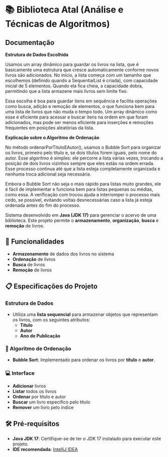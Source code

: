 
# 📚 Biblioteca Atal (Análise e Técnicas de Algoritmos)

## Documentação

**Estrutura de Dados Escolhida**

Usamos um array dinâmico para guardar os livros na lista, que é basicamente uma estrutura que cresce automaticamente conforme novos livros são adicionados. No início, a lista começa com um tamanho que escolhemos (definido quando a SequentialList é criada), com capacidade inicial de 5 elementos. Quando ela fica cheia, a capacidade dobra, permitindo que a lista armazene mais livros sem limite fixo.

Essa escolha é boa para guardar itens em sequência e facilita operações como busca, adição e remoção de elementos, o que funciona bem para uma lista de livros que não muda o tempo todo. Um array dinâmico como esse é eficiente para acessar e buscar itens na ordem em que foram adicionados, mas pode ser menos eficiente para inserções e remoções frequentes em posições aleatórias da lista.

**Explicação sobre o Algoritmo de Ordenação**

No método ordenarPorTituloEAutor(), usamos o Bubble Sort para organizar os livros, primeiro pelo título e, se dois títulos forem iguais, pelo nome do autor. Esse algoritmo é simples: ele percorre a lista várias vezes, trocando a posição de dois livros vizinhos sempre que eles estão na ordem errada. Esse processo continua até que a lista esteja completamente organizada e nenhuma troca adicional seja necessária.

Embora o Bubble Sort não seja o mais rápido para listas muito grandes, ele é fácil de implementar e funciona bem para listas pequenas ou médias, como essa. A verificação com trocou ajuda a interromper o processo mais cedo, se possível, evitando voltas desnecessárias caso a lista já esteja ordenada antes do fim do processo.


Sistema desenvolvido em **Java (JDK 17)** para gerenciar o acervo de uma biblioteca. Este projeto permite o **armazenamento**, **organização**, **busca** e **remoção** de livros.

## 🚀 Funcionalidades

- **Armazenamento** de dados dos livros no sistema
- **Ordenação** de livros
- **Busca** de livros
- **Remoção** de livros

## 📋 Especificações do Projeto

### Estrutura de Dados

- Utiliza uma **lista sequencial** para armazenar objetos que representam os livros, com os seguintes atributos:
  - **Título** 
  - **Autor**
  - **Ano de Publicação**

### 🔄 Algoritmo de Ordenação

- **Bubble Sort**: Implementado para ordenar os livros por **título** e **autor**.

### 💻 Interface

  - **Adicionar** livros 
  - **Listar** todos os livros
  - **Ordenar** por título e autor
  - **Buscar** um livro específico pelo título
  - **Remover** um livro pelo índice

## 🛠️ Pré-requisitos

- **Java JDK 17**: Certifique-se de ter o JDK 17 instalado para executar este projeto.
- **IDE recomendada**: [IntelliJ IDEA](https://www.jetbrains.com/idea/) 
